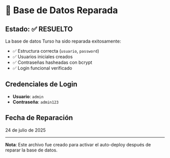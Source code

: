 # 🚀 Base de Datos Reparada

## Estado: ✅ RESUELTO

La base de datos Turso ha sido reparada exitosamente:

- ✅ Estructura correcta (`usuario`, `password`)
- ✅ Usuarios iniciales creados
- ✅ Contraseñas hasheadas con bcrypt
- ✅ Login funcional verificado

## Credenciales de Login

- **Usuario**: `admin`
- **Contraseña**: `admin123`

## Fecha de Reparación

24 de julio de 2025

---

**Nota**: Este archivo fue creado para activar el auto-deploy después de reparar la base de datos.

